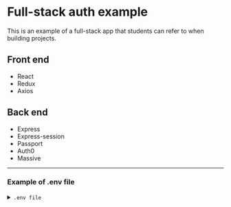 # Full-stack auth example

This is an example of a full-stack app that students can refer to when building projects.

## Front end
* React
* Redux
* Axios

## Back end
* Express
* Express-session
* Passport
* Auth0
* Massive

<hr />

### Example of .env file
<details>
<summary><code>.env file</code></summary>

```
REACT_APP_LOGIN=http://localhost:3005/auth
SECRET=my-session-secret
AUTH_DOMAIN=my-auth-domain
AUTH_CLIENT_ID=my_auth_client_id
AUTH_CLIENT_SECRET=client-secret
AUTH_CALLBACK=http://localhost:3005/auth/callback
DB_HOST=db-host
DB_PORT=db-port
DB_DATABASE=database
DB_USER=user
DB_PASSWORD=db-password
```
</details>
